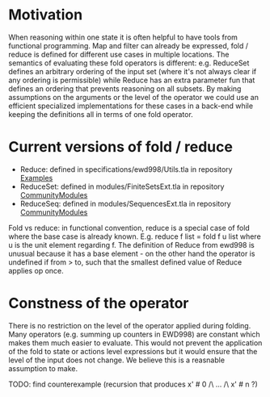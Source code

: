 Motivation
==========

When reasoning within one state it is often helpful to have tools from
functional programming. Map and filter can already be expressed, fold / reduce
is defined for different use cases in multiple locations. The semantics of
evaluating these fold operators is different: e.g. ReduceSet defines an arbitrary ordering
of the input set (where it's not always clear if any ordering is permissible) while Reduce has an extra parameter fun that
defines an ordering that prevents reasoning on all subsets. By making assumptions
on the arguments or the level of the operator we could use an efficient
specialized implementations for these cases in a back-end while keeping
the definitions all in terms of one fold operator.

Current versions of fold / reduce
=================================

* Reduce: defined in specifications/ewd998/Utils.tla
          in repository [Examples](https://github.com/tlaplus/Examples)
* ReduceSet: defined in modules/FiniteSetsExt.tla
          in repository [CommunityModules](https://github.com/tlaplus/CommunityModules)
* ReduceSeq: defined in modules/SequencesExt.tla
          in repository [CommunityModules](https://github.com/tlaplus/CommunityModules)

Fold vs reduce: in functional convention, reduce is a special case of fold where 
    the base case is already known. E.g. reduce f list = fold f u list where u
    is the unit element regarding f. The definition of Reduce from ewd998 is
    unusual because it has a base element - on the other hand the operator is
    undefined if from > to, such that the smallest defined value of Reduce applies
    op once.

Constness of the operator
========================

There is no restriction on the level of the operator applied during folding.
Many operators (e.g. summing up counters in EWD998) are constant which makes
them much easier to evaluate. This would not prevent the application of the fold
to state or actions level expressions but it would ensure that the level of the
input does not change. We believe this is a reasnable assumption to make.

TODO: find counterexample (recursion that produces x' # 0 /\ ... /\ x' # n ?)

